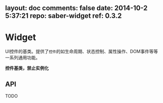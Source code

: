 layout: doc
comments: false
date: 2014-10-2 5:37:21
repo: saber-widget
ref: 0.3.2
---

# Widget

UI控件的基类。提供了`控件`的如生命周期、状态控制、属性操作、DOM事件等等一系列通用功能。

**控件基类，禁止实例化**

## API

TODO

